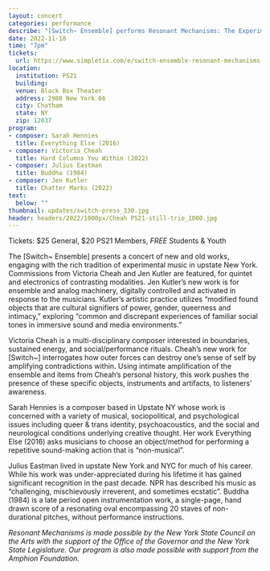 ```yaml
---
layout: concert
categories: performance
describe: "[Switch~ Ensemble] performs Resonant Mechanisms: The Experimental Tradition in Upstate New York, a concert at PS21 in Chatham, NY featuring two new commissions from Victoria Cheah and Jen Kutler, alongside works by Sarah Hennies and Julius Eastman"
date: 2022-11-18
time: "7pm"
tickets:
  url: https://www.simpletix.com/e/switch-ensemble-resonant-mechanisms-the-e-tickets-117132
location:
  institution: PS21
  building:
  venue: Black Box Theater
  address: 2980 New York 66
  city: Chatham
  state: NY
  zip: 12037
program:
- composer: Sarah Hennies
  title: Everything Else (2016)
- composer: Victoria Cheah
  title: Hard Columns You Within (2022)
- composer: Julius Eastman
  title: Buddha (1984)
- composer: Jen Kutler
  title: Chatter Marks (2022)
text:
  below: ""
thumbnail: updates/switch-press_330.jpg
header: headers/2022/1000px/Cheah PS21-still-trio_1000.jpg
---
```


Tickets: $25 General, $20 PS21 Members, *FREE* Students & Youth

The [Switch~ Ensemble] presents a concert of new and old works, engaging with the rich tradition of experimental music in upstate New York. Commissions from Victoria Cheah and Jen Kutler are featured, for quintet and electronics of contrasting modalities. Jen Kutler’s new work is for ensemble and analog machinery, digitally controlled and activated in response to the musicians. Kutler’s artistic practice utilizes “modified found objects that are cultural signifiers of power, gender, queerness and intimacy,” exploring “common and discrepant experiences of familiar social tones in immersive sound and media environments.”

Victoria Cheah is a multi-disciplinary composer interested in boundaries, sustained energy, and social/performance rituals. Cheah’s new work for [Switch~] interrogates how outer forces can destroy one’s sense of self by amplifying contradictions within. Using intimate amplification of the ensemble and items from Cheah’s personal history, this work pushes the presence of these specific objects, instruments and artifacts, to listeners’ awareness.

Sarah Hennies is a composer based in Upstate NY whose work is concerned with a variety of musical, sociopolitical, and psychological issues including queer & trans identity, psychoacoustics, and the social and neurological conditions underlying creative thought. Her work Everything Else (2016) asks musicians to choose an object/method for performing a repetitive sound-making action that is “non-musical”.

Julius Eastman lived in upstate New York and NYC for much of his career. While his work was under-appreciated during his lifetime it has gained significant recognition in the past decade. NPR has described his music as “challenging, mischievously irreverent, and sometimes ecstatic”. Buddha (1984) is a late period open instrumentation work, a single-page, hand drawn score of a resonating oval encompassing 20 staves of non-durational pitches, without performance instructions.

*Resonant Mechanisms is made possible by the New York State Council on the Arts with the support of the Office of the Governor and the New York State Legislature. Our program is also made possible with support from the Amphion Foundation.*